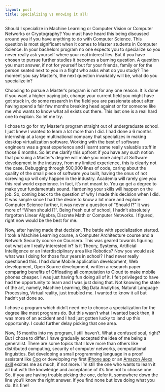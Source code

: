 ```yaml
---
layout: post
title: Specializing vs Knowing it all!
---
```


Should I specialize in Machine Learning or Computer Vision or Computer Networks or Cryptography? You must have heard this being discussed around you if you have anything to do with Computer Science. This question is most significant when it comes to Master students in Computer Science. In your bachelors program no one expects you to specialize so you never really ask yourself where your real interest lies. But if you have chosen to pursue further studies it becomes a burning question. A question you must answer, if not for yourself but for your friends, family or for the person seated next to you in a flight who asks what do you study? The moment you say Master’s, the next question invariably will be, what do you specialize in? 

Choosing to pursue a Master’s program is not for any one reason. It is done if you want a higher paying job, change your current field you might have got stuck in, do some research in the field you are passionate about after having spend a fair few months breaking head against or for someone like me who wants to know what all exists out there. This last one is a real hard one to explain. So let me try. 

I chose to go for my Master’s program straight out of undergraduate school. I just knew I wanted to learn a lot more than I did. I had done a 6 months internship at a large multinational company that specializes in making desktop virtualization software. Working with the best of software engineers was a great experience and I learnt some really valuable stuff in those 6 months. So let me clarify this upfront if you have any such notion that pursuing a Master’s degree will make you more adept at Software development in the industry, from my limited experience, this is clearly not the case. Debugging through 500,000 lines of code, caring about the quality of the small piece of software you built, having the onus of not screwing up will only happen in the industry. Academia will rarely give you this real world experience. In fact, it’s not meant to. You go get a degree to make your fundamentals sound. Hardening your skills will happen on the job. So, coming back to the question of why I made this decision when I did. It was simple since I had the desire to know a lot more and explore Computer Science further, it was never a question of “Should I?” It was more of “When should I?”. Being fresh out of school, I hadn’t absolutely forgotten Linear Algebra, Discrete Math or Computer Networks. I figured, right now would be the best for me.

Now, after having made that decision. The battle with specialization started. I took a Machine Learning course, a Computer Architecture course and a Network Security course on Coursera. This was geared towards figuring out what am I really interested in? Is it Theory, Systems, Artificial Intelligence or an Interdisciplinary area like Robotics? Now you would ask what was I doing for those four years in school? I had never really questioned this. I had done Mobile application development, Web development, Open Source development, written a research paper comparing benefits of Offloading all computation to Cloud to make mobile phones cheaper. I was just having fun doing all of it. I felt privileged to have had the opportunity to learn and I was just doing that. Not knowing the state of the art, namely, Machine Learning, Big Data Analytics, Natural Language Processing, Virtual reality, just troubled me. I wanted to know it all but hadn’t yet done so.

I chose a program which didn’t need me to choose a specialization for the degree like most programs do. But this wasn’t what I wanted back then, it was more of an accident and I had just gotten lucky to land up this opportunity. I could further delay picking that one area.

Now, 15 months into my program, I still haven’t. What a confused soul, right? But I chose to differ. I have gradually accepted the idea of me being a generalist. There are some topics that I love more than others like distributed computing, security of computer networks, computational linguistics. But developing a small programming language in a proof assistant like <a href="https://coq.inria.fr/">Coq</a> or developing my first <a href="http://www.necter.social/">iPhone app</a> or an <a href="https://github.com/sagar-sinha/aladdin">Amazon Alexa skill</a> excites me as much, if not more. I’m still the one who wants to learn it all but with the knowledge and acceptance of it’s fine not to choose one. So, if you are having trouble picking the one, defer it, somewhere down the line you’ll know the right answer. If you find none but love doing what you do. It’s fine! 
